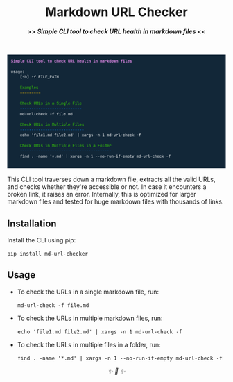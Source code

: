 <div align="center">

<h1>Markdown URL Checker</h1>
<strong>>> <i>Simple CLI tool to check URL health in markdown files</i> <<</strong>

&nbsp;

![img](./art/logo.png)

</div>


This CLI tool traverses down a markdown file, extracts all the valid URLs, and checks whether they're accessible or not. In case it encounters a broken link, it raises an error. Internally, this is optimized for larger markdown files and tested for huge markdown files with thousands of links.

## Installation

Install the CLI using pip:

```
pip install md-url-checker
```


## Usage


* To check the URLs in a single markdown file, run:

    ```
    md-url-check -f file.md
    ```

* To check the URLs in multiple markdown files, run:

    ```
    echo 'file1.md file2.md' | xargs -n 1 md-url-check -f
    ```

* To check the URLs in multiple files in a folder, run:

    ```
    find . -name '*.md' | xargs -n 1 --no-run-if-empty md-url-check -f
    ```

<div align="center">
<i> ✨ 🍰 ✨ </i>
</div>
